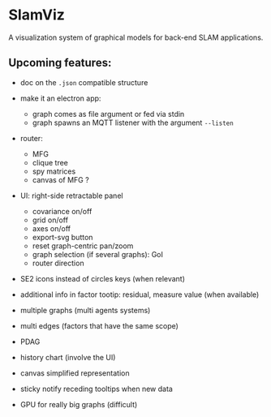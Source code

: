 # SlamViz

A visualization system of graphical models for back-end SLAM applications.

## Upcoming features: 

- doc on the `.json` compatible structure

- make it an electron app:
  - graph comes as file argument or fed via stdin
  - graph spawns an MQTT listener with the argument `--listen`

- router:
  - MFG 
  - clique tree
  - spy matrices
  - canvas of MFG ?

- UI: right-side retractable panel
  - covariance on/off
  - grid on/off
  - axes on/off
  - export-svg button
  - reset graph-centric pan/zoom
  - graph selection (if several graphs): GoI
  - router direction

- SE2 icons instead of circles keys (when relevant)

- additional info in factor tootip: residual, measure value (when available)

- multiple graphs (multi agents systems)

- multi edges (factors that have the same scope)

- PDAG

- history chart (involve the UI)

- canvas simplified representation

- sticky notify receding tooltips when new data

- GPU for really big graphs (difficult)
